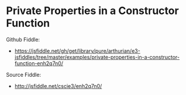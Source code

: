 # Private Properties in a Constructor Function

Github Fiddle:
- https://jsfiddle.net/gh/get/library/pure/arthurian/e3-jsfiddles/tree/master/examples/private-properties-in-a-constructor-function-enh2q7n0/

Source Fiddle:
- http://jsfiddle.net/cscie3/enh2q7n0/

